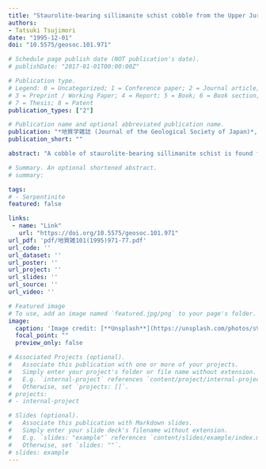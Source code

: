 ```yaml
---
title: "Staurolite-bearing sillimanite schist cobble from the Upper Jurassic Tetori Group in the Kuzuryu area, Hida Mountains, central Japan"
authors:
- Tatsuki Tsujimori
date: "1995-12-01"
doi: "10.5575/geosoc.101.971"

# Schedule page publish date (NOT publication's date).
# publishDate: "2017-01-01T00:00:00Z"

# Publication type.
# Legend: 0 = Uncategorized; 1 = Conference paper; 2 = Journal article;
# 3 = Preprint / Working Paper; 4 = Report; 5 = Book; 6 = Book section;
# 7 = Thesis; 8 = Patent
publication_types: ["2"]

# Publication name and optional abbreviated publication name.
publication: "*地質学雑誌 (Journal of the Geological Society of Japan)*, v. 101, no. 12, p. 971-977, https://doi.org/10.5575/geosoc.101.971"
publication_short: ""

abstract: "A cobble of staurolite-bearing sillimanite schist is found from a conglomerate boulder on the Itoshiro River floor along which the middle part of the Upper Jurassic-Cretaceous Tetori Group is exposed. This is the first report of a staurolite schist cobble from the Tetori Group, and the rock assemblage of the conglomerate indicates that the staurolite schist has · been exposed with quartzite, sandstone, granite, gneiss, and marble in the source area of the Tetori Group in the late Jurassic time. The cobble is chemically different from the other staurolite-bearing rocks in the Hida Mountains in view of its extremely high Al2O3 (25 wt.%), low FeO* (total Fe as FeO) (1.7 wt.%) and low MgO (0.5 wt.%) contents in the bulk rock composition. The absence of cordierite and primary chlorite, and stable sillimanite-staurolite-biotite-quartz-muscovite assemblage in this high-Al metapelite indicate the condition of the upper amphibolite facies (P < 8.5 kbar, T < 720°C)， which corresponds to the high-grade part of the Unazuki metamorphic belt rather than that of the Hida metamorphic belt."

# Summary. An optional shortened abstract.
# summary: 

tags: 
# - Serpentinite
featured: false

links:
 - name: "Link"
   url: "https://doi.org/10.5575/geosoc.101.971"
url_pdf: 'pdf/地質雑101(1995)971-77.pdf'
url_code: ''
url_dataset: ''
url_poster: ''
url_project: ''
url_slides: ''
url_source: ''
url_video: ''

# Featured image
# To use, add an image named `featured.jpg/png` to your page's folder. 
image: 
  caption: 'Image credit: [**Unsplash**](https://unsplash.com/photos/s9CC2SKySJM)'
  focal_point: ""
  preview_only: false

# Associated Projects (optional).
#   Associate this publication with one or more of your projects.
#   Simply enter your project's folder or file name without extension.
#   E.g. `internal-project` references `content/project/internal-project/index.md`.
#   Otherwise, set `projects: []`.
# projects:
# - internal-project

# Slides (optional).
#   Associate this publication with Markdown slides.
#   Simply enter your slide deck's filename without extension.
#   E.g. `slides: "example"` references `content/slides/example/index.md`.
#   Otherwise, set `slides: ""`.
# slides: example
---
```

